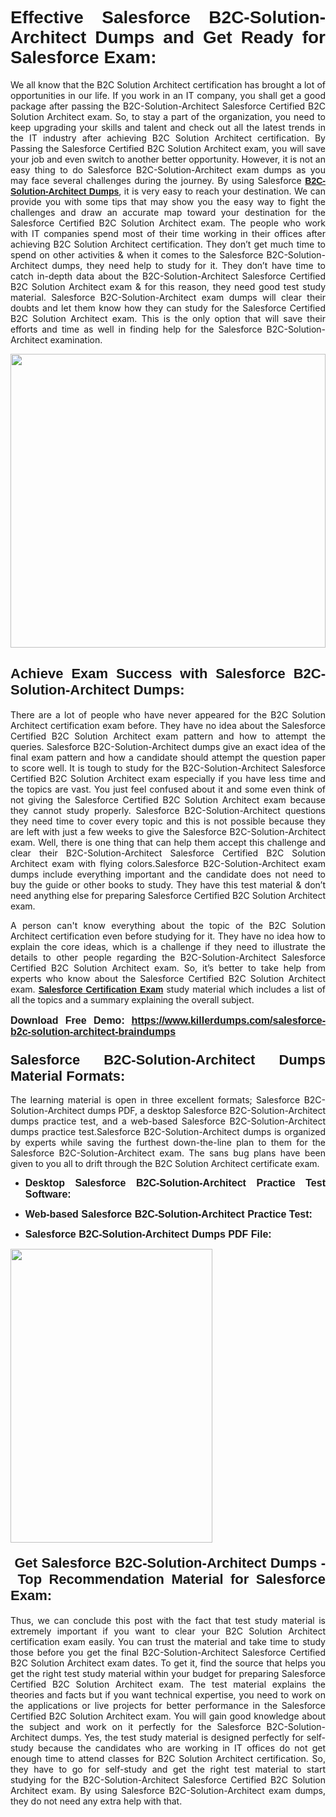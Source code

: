 <h1 dir="ltr" style="text-align: justify;"><strong><span style="font-family:Verdana,Geneva,sans-serif;">Effective Salesforce B2C-Solution-Architect Dumps and Get Ready for Salesforce Exam:</span></strong></h1>

<p dir="ltr" style="text-align: justify;">We all know that the B2C Solution Architect certification has brought a lot of opportunities in our life. If you work in an IT company, you shall get a good package after passing the B2C-Solution-Architect Salesforce Certified B2C Solution Architect exam. So, to stay a part of the organization, you need to keep upgrading your skills and talent and check out all the latest trends in the IT industry after achieving B2C Solution Architect certification. By Passing the Salesforce Certified B2C Solution Architect exam, you will save your job and even switch to another better opportunity. However, it is not an easy thing to do Salesforce B2C-Solution-Architect exam dumps as you may face several challenges during the journey. By using Salesforce <a href="https://www.killerdumps.com/salesforce-b2c-solution-architect-braindumps" target="_self"><span style="font-family:Verdana,Geneva,sans-serif;"><strong>B2C-Solution-Architect Dumps</strong></span></a>, it is very easy to reach your destination. We can provide you with some tips that may show you the easy way to fight the challenges and draw an accurate map toward your destination for the Salesforce Certified B2C Solution Architect exam. The people who work with IT companies spend most of their time working in their offices after achieving B2C Solution Architect certification. They don’t get much time to spend on other activities & when it comes to the Salesforce B2C-Solution-Architect dumps, they need help to study for it. They don’t have time to catch in-depth data about the B2C-Solution-Architect Salesforce Certified B2C Solution Architect exam & for this reason, they need good test study material. Salesforce B2C-Solution-Architect exam dumps will clear their doubts and let them know how they can study for the Salesforce Certified B2C Solution Architect exam. This is the only option that will save their efforts and time as well in finding help for the Salesforce B2C-Solution-Architect examination.</p>

<p dir="ltr" style="text-align: justify;"><a href="https://www.killerdumps.com/salesforce-b2c-solution-architect-braindumps" target="_self"><img alt="" src="https://lh3.googleusercontent.com/pw/AMWts8Awo2L3zgHzQ6YfEmTe4jLqDbxcIWs-TOQz5oRk2dAajsIGMCHHXkUvz1_W12Lx2ypOi5ioDTe0jlF2aDjYrAZ3HwJUDwZY99Re8JaaHoXaCpDum_Ib20Z-0s6sXPwVnAAg0ajISCJB1vP2JoakWNrn=w1094-h617-no?authuser=4" style="width: 100%; height: 470px;" /></a></p>

<h2 dir="ltr" style="text-align: justify;"><span style="font-size:22px;"><span style="font-family:Verdana,Geneva,sans-serif;"><strong>Achieve Exam Success with Salesforce B2C-Solution-Architect Dumps:</strong></span></span></h2>

<p dir="ltr" style="text-align: justify;">There are a lot of people who have never appeared for the B2C Solution Architect certification exam before. They have no idea about the Salesforce Certified B2C Solution Architect exam pattern and how to attempt the queries. Salesforce B2C-Solution-Architect dumps give an exact idea of the final exam pattern and how a candidate should attempt the question paper to score well.<b> </b>It is tough to study for the B2C-Solution-Architect Salesforce Certified B2C Solution Architect exam especially if you have less time and the topics are vast. You just feel confused about it and some even think of not giving the Salesforce Certified B2C Solution Architect exam because they cannot study properly. Salesforce B2C-Solution-Architect questions they need time to cover every topic and this is not possible because they are left with just a few weeks to give the Salesforce B2C-Solution-Architect exam. Well, there is one thing that can help them accept this challenge and clear their B2C-Solution-Architect Salesforce Certified B2C Solution Architect exam with flying colors.Salesforce B2C-Solution-Architect exam dumps include everything important and the candidate does not need to buy the guide or other books to study. They have this test material & don’t need anything else for preparing Salesforce Certified B2C Solution Architect exam.</p>

<p dir="ltr" style="text-align: justify;">A person can't know everything about the topic of the B2C Solution Architect certification even before studying for it. They have no idea how to explain the core ideas, which is a challenge if they need to illustrate the details to other people regarding the B2C-Solution-Architect Salesforce Certified B2C Solution Architect exam. So, it’s better to take help from experts who know about the Salesforce Certified B2C Solution Architect exam. <a href="https://www.killerdumps.com/salesforce-b2c-solution-architect-dumps" target="_self"><span style="font-family:Verdana,Geneva,sans-serif;"><strong>Salesforce Certification Exam</strong></span></a> study material which includes a list of all the topics and a summary explaining the overall subject.</p>

<p dir="ltr" style="text-align: justify;"><span style="font-size:16px;"><strong><span style="font-family:Verdana,Geneva,sans-serif;">Download Free Demo:</span> <span style="font-family:Verdana,Geneva,sans-serif;"><a href="https://www.killerdumps.com/salesforce-b2c-solution-architect-braindumps" target="_self">https://www.killerdumps.com/salesforce-b2c-solution-architect-braindumps</a></span></strong></span></p>

<h3 dir="ltr" style="text-align: justify;"><span style="font-size:22px;"><span style="font-family:Verdana,Geneva,sans-serif;"><strong>Salesforce B2C-Solution-Architect Dumps Material Formats:</strong></span></span></h3>

<p dir="ltr" style="text-align: justify;">The learning material is open in three excellent formats; Salesforce B2C-Solution-Architect dumps PDF, a desktop Salesforce B2C-Solution-Architect dumps practice test, and a web-based Salesforce B2C-Solution-Architect dumps practice test.Salesforce B2C-Solution-Architect dumps is organized by experts while saving the furthest down-the-line plan to them for the Salesforce B2C-Solution-Architect exam. The sans bug plans have been given to you all to drift through the B2C Solution Architect certificate exam.</p>

<ul dir="ltr">
	<li style="text-align: justify;"><span style="font-size:16px;"><span style="font-family:Verdana,Geneva,sans-serif;"><b>Desktop Salesforce B2C-Solution-Architect Practice Test Software: </b></span></span></li>
	<li>
	<p style="text-align: justify;"><span style="font-size:16px;"><span style="font-family:Verdana,Geneva,sans-serif;"><b id="docs-internal-guid-44b45a43-7fff-2325-b530-fbb6de77fdb4">Web-based Salesforce B2C-Solution-Architect Practice Test:</b></span></span></p>
	</li>
	<li role="presentation" style="text-align: justify;"><span style="font-size:16px;"><span style="font-family:Verdana,Geneva,sans-serif;"><b id="docs-internal-guid-44b45a43-7fff-2325-b530-fbb6de77fdb4">Salesforce B2C-Solution-Architect Dumps PDF File:</b> </span></span></li>
</ul>

<p dir="ltr" style="text-align: justify;"><a href="https://www.killerdumps.com/salesforce-b2c-solution-architect-braindumps" target="_self"><img alt="" src="https://lh3.googleusercontent.com/pw/AMWts8CR33J04bOu9wNL3aGQNS_cffbm9qG0dYlzNa7jaVRlu36NaqLUkPj87QUCEYgQ087WQBX4YzZab1Ct1ZaPSD1ohUM013qbyl3-qoDtth7Ytn5H6cFE4BPL9s9SN2MoZ9MJ9latZ6qQid198jBoO4eR=w598-h560-no?authuser=4" style="width: 80%; height: 470px;" /></a></p>

<h4 dir="ltr" style="text-align: justify;"><span style="font-size:22px;"><span style="font-family:Verdana,Geneva,sans-serif;"><strong> Get Salesforce B2C-Solution-Architect Dumps -  Top Recommendation Material for Salesforce Exam:</strong></span></span></h4>

<p dir="ltr" style="text-align: justify;">Thus, we can conclude this post with the fact that test study material is extremely important if you want to clear your B2C Solution Architect certification exam easily. You can trust the material and take time to study those before you get the final B2C-Solution-Architect Salesforce Certified B2C Solution Architect exam dates. To get it, find the source that helps you get the right test study material within your budget for preparing Salesforce Certified B2C Solution Architect exam. The test material explains the theories and facts but if you want technical expertise, you need to work on the applications or live projects for better performance in the Salesforce Certified B2C Solution Architect exam. You will gain good knowledge about the subject and work on it perfectly for the Salesforce B2C-Solution-Architect dumps. Yes, the test study material is designed perfectly for self-study because the candidates who are working in IT offices do not get enough time to attend classes for B2C Solution Architect certification. So, they have to go for self-study and get the right test material to start studying for the B2C-Solution-Architect Salesforce Certified B2C Solution Architect exam. By using Salesforce B2C-Solution-Architect exam dumps, they do not need any extra help with that.</p>
